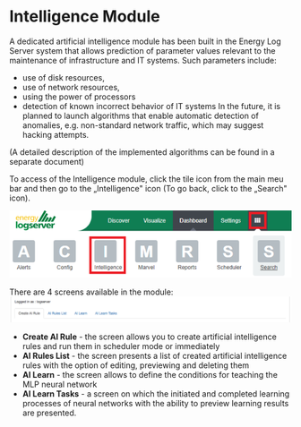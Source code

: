 Intelligence Module
===================

A dedicated artificial intelligence module has been built in the 
Energy Log Server system that allows prediction of parameter values
relevant to the maintenance of infrastructure and IT systems. Such
parameters include:
- use of disk resources,
- use of network resources,
- using the power of processors
- detection of known incorrect behavior of IT systems
In the future, it is planned to launch algorithms that enable
automatic detection of anomalies, e.g. non-standard network traffic,
which may suggest hacking attempts.

(A detailed description of the implemented algorithms can be found in
a separate document)

To access of the Intelligence module, click the tile icon
from the main meu bar and then go to the „Intelligence" icon (To go
back, click to the „Search" icon).

![](/media/media/image38_js4.png)

There are 4 screens available in the
module:![](/media/media/image64.png)

- **Create AI Rule** - the screen allows you to create artificial
     intelligence rules and run them in scheduler mode or immediately
- **AI Rules List** - the screen presents a list of created artificial
     intelligence rules with the option of editing, previewing and
     deleting them
- **AI Learn** - the screen allows to define the conditions for teaching
     the MLP neural network
- **AI Learn Tasks** - a screen on which the initiated and completed
     learning processes of neural networks with the ability to preview
     learning results are presented.
